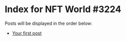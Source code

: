 # Index for NFT World #3224
Posts will be displayed in the order below:

- [Your first post](./001-first.md)

